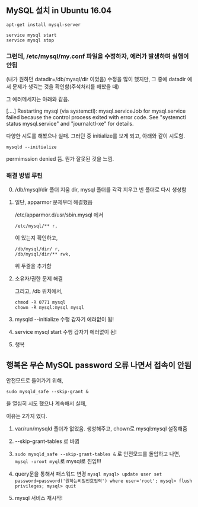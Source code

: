 ## MySQL 설치 in Ubuntu 16.04

```
apt-get install mysql-server
```

```
service mysql start
service mysql stop
```

### 그런데, /etc/mysql/my.conf 파일을 수정하자, 에러가 발생하며 실행이 안됨
(내가 원하던 datadir=/db/mysql/dir 이었음)
수정을 많이 했지만, 그 중에 datadir 에서 문제가 생긱는 것을 확인함(주석처리를 해봤을 때)

그 에러메세지는 아래와 같음.

[....] Restarting mysql (via systemctl): mysql.serviceJob for mysql.service failed because the control process exited with error code. See "systemctl status mysql.service" and "journalctl-xe" for details.

다양한 시도를 해봤으나 실패.
그러던 중 initialize를 보게 되고, 아래와 같이 시도함.

```
mysqld --initialize
```
permimssion denied 뜸. 뭔가 잘못된 것을 느낌.


### 해결 방법 루틴

0. /db/mysql/dir 폴더 지움
dir, mysql 폴더를 각각 지우고 빈 폴더로 다시 생성함

1. 일단, apparmor 문제부터 해결했음

    /etc/apparmor.d/usr/sbin.mysql 에서
    ```
    /etc/mysql/** r,
    ```
    이 있는지 확인하고,

    ```
    /db/mysql/dir/ r,
    /db/mysql/dir/** rwk,
    ```
    위 두줄을 추가함

2. 소유자/권한 문제 해결

    그리고, /db 위치에서,
    ```
    chmod -R 0771 mysql
    chown -R mysql:mysql mysql
    ```

3. mysqld --initialize 수행
    갑자기 에러없이 됨!

4. service mysql start 수행
    갑자기 에러없이 됨!

5. 행복

## 행복은 무슨 MySQL password 오류 나면서 접속이 안됨

안전모드로 들어가기 위해,
```
sudo mysqld_safe --skip-grant &
```
을 열심히 시도 했으나 계속해서 실패,

이유는 2가지 였다.

1. var/run/mysqld 폴더가 없었음. 생성해주고, chown로 mysql:mysql 설정해줌

2. --skip-grant-tables 로 바뀜

3. ```sudo mysqld_safe --skip-grant-tables &``` 로 안전모드를 돌입하고 나면,
```mysql -uroot myql```로 mysql로 진입!!!

4. query문을 통해서 패스워드 변경
        ```mysql
        mysql> update user set password=password('원하는비밀번호입력') where user='root';
        mysql> flush privileges;
        mysql> quit
        ```
5. mysql 서비스 재시작!
